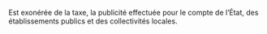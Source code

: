 Est exonérée de la taxe, la publicité effectuée pour le compte de l’État, des établissements publics et des collectivités locales.